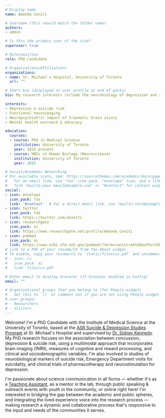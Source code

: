 ```yaml
---
# Display name
name: Amanda Ceniti

# Username (this should match the folder name)
authors:
- admin

# Is this the primary user of the site?
superuser: true

# Role/position
role: PhD Candidate

# Organizations/Affiliations
organizations:
- name: St. Michael's Hospital, University of Toronto
  url: ""

# Short bio (displayed in user profile at end of posts)
bio: My research interests include the neurobiology of depression and suicide risk, and the psychiatric impact of traumatic brain injury. I'm also passionate about science communication and mental health advocacy.

interests:
- Depression & suicide risk
- Functional neuroimaging
- Neuropsychiatric impact of traumatic brain injury
- Mental health outreach & advocacy

education:
  courses:
  - course: PhD in Medical Science
    institution: University of Toronto
    year: 2015-present
  - course: HBSc in Human Biology (Neuroscience)
    institution: University of Toronto
    year: 2015

# Social/Academic Networking
# For available icons, see: https://sourcethemes.com/academic/docs/page-builder/#icons
#   For an email link, use "fas" icon pack, "envelope" icon, and a link in the
#   form "mailto:your-email@example.com" or "#contact" for contact widget.
social:
- icon: envelope
  icon_pack: fas
  link: '#contact'  # For a direct email link, use "mailto:test@example.org".
- icon: twitter
  icon_pack: fab
  link: https://twitter.com/aCeniti
- icon: researchgate
  icon_pack: ai
  link: https://www.researchgate.net/profile/Amanda_Ceniti
- icon: pubmed
  icon_pack: ai
  link: https://www.ncbi.nlm.nih.gov/pubmed/?term=ceniti+ak%5Bauthor%5D
# Link to a PDF of your resume/CV from the About widget.
# To enable, copy your resume/CV to `static/files/cv.pdf` and uncomment the lines below.
# - icon: cv
#   icon_pack: ai
#   link: files/cv.pdf

# Enter email to display Gravatar (if Gravatar enabled in Config)
email: ""

# Organizational groups that you belong to (for People widget)
#   Set this to `[]` or comment out if you are not using People widget.
# user_groups:
# - Researchers
# - Visitors
---
```


Welcome! I'm a PhD Candidate with the Institute of Medical Science at the University of Toronto, based at the <a href="http://www.asrlife.ca/">ASR Suicide & Depression Studies Program</a> at St. Michael's Hospital and supervised by <a href="http://stmichaelshospitalresearch.ca/researchers/sidney-kennedy/">Dr. Sidney Kennedy</a>. My PhD research focuses on the association between concussion, depression & suicide risk, using a multimodal approach that incorporates brain imaging (fMRI), measures of cognitive and reward processing, and clinical and sociodemographic variables. I'm also involved in studies of neurobiological markers of suicide risk, Emergency Department visits for suicidality, and clinical trials of pharmacotherapy and neurostimulation for depression.

I'm passionate about science communication in all forms &mdash; whether it's as a <a href="#teaching">Teaching Assistant</a>, as a mentor in the lab, through public speaking & outreach events with youth in the community, or online right here! I'm interested in bridging the gap between the academic and public spheres, and integrating the lived experience voice into the research process &mdash; making research a dynamic and collaborative process that's responsive to the input and needs of the communities it serves.
